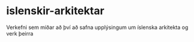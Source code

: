 # islenskir-arkitektar
Verkefni sem miðar að því að safna upplýsingum um íslenska arkitekta og verk þeirra
